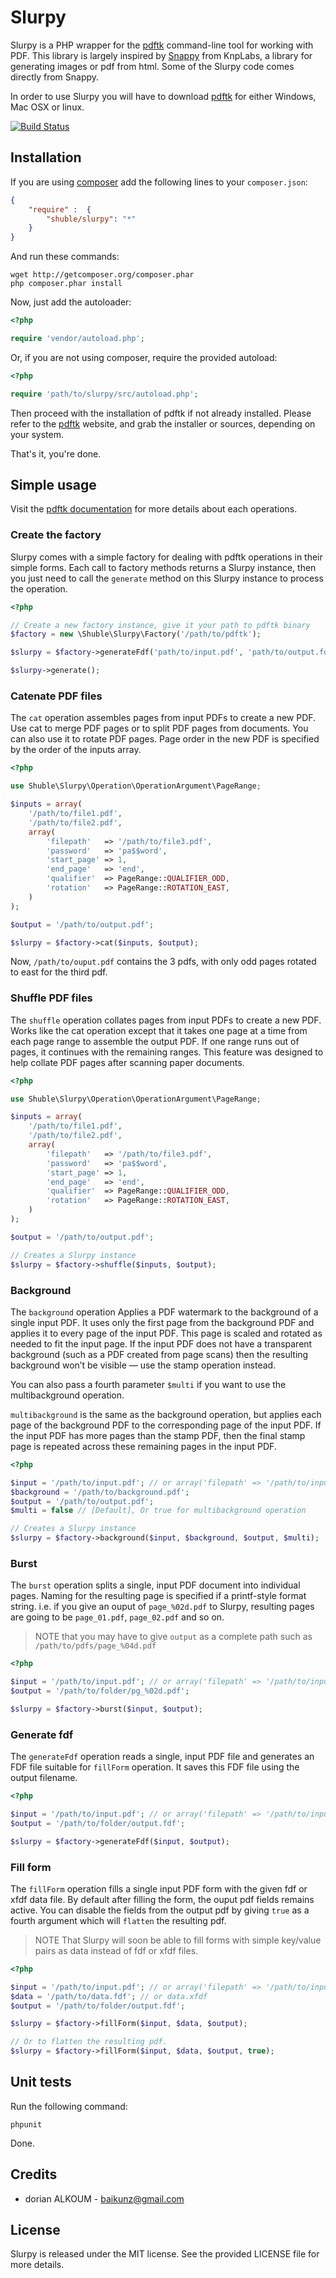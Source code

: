 # Slurpy

Slurpy is a PHP wrapper for the [pdftk](http://www.pdflabs.com/tools/pdftk-the-pdf-toolkit/) command-line tool
for working with PDF. This library is largely inspired by [Snappy](https://github.com/KnpLabs/snappy) from KnpLabs, 
a library for generating images or pdf from html. Some of the Slurpy code comes directly from Snappy.

In order to use Slurpy you will have to download [pdftk](http://www.pdflabs.com/tools/pdftk-the-pdf-toolkit/) for
either Windows, Mac OSX or linux.

[![Build Status](https://secure.travis-ci.org/baikunz/Slurpy.png?branch=master)](http://travis-ci.org/baikunz/Slurpy)

## Installation

If you are using [composer](http://getcomposer.org) add the following lines to your `composer.json`:

```json
{
    "require" :  {
        "shuble/slurpy": "*"
    }
}
```

And run these commands:

```
wget http://getcomposer.org/composer.phar
php composer.phar install
```

Now, just add the autoloader:

```php
<?php

require 'vendor/autoload.php';
```

Or, if you are not using composer, require the provided autoload:
```php
<?php

require 'path/to/slurpy/src/autoload.php';
```

Then proceed with the installation of pdftk if not already installed. Please refer to the 
[pdftk](http://www.pdflabs.com/tools/pdftk-the-pdf-toolkit/) website, and grab the installer
or sources, depending on your system.

That's it, you're done.

## Simple usage

Visit the [pdftk documentation](http://www.pdflabs.com/docs/pdftk-man-page/) for more details
about each operations.

### Create the factory

Slurpy comes with a simple factory for dealing with pdftk operations in their simple forms.
Each call to factory methods returns a Slurpy instance, then you just need to call the `generate`
method on this Slurpy instance to process the operation.

```php
<?php

// Create a new factory instance, give it your path to pdftk binary
$factory = new \Shuble\Slurpy\Factory('/path/to/pdftk');

$slurpy = $factory->generateFdf('path/to/input.pdf', 'path/to/output.fdf');

$slurpy->generate();
```

### Catenate PDF files

The `cat` operation assembles pages from input PDFs to create a new PDF. Use cat to merge PDF pages
or to split PDF pages from documents. You can also use it to rotate PDF pages. Page order in the
new PDF is specified by the order of the inputs array.

```php
<?php

use Shuble\Slurpy\Operation\OperationArgument\PageRange;

$inputs = array(
    '/path/to/file1.pdf',
    '/path/to/file2.pdf',
    array(
        'filepath'   => '/path/to/file3.pdf',
        'password'   => 'pa$$word',
        'start_page' => 1,
        'end_page'   => 'end',
        'qualifier'  => PageRange::QUALIFIER_ODD,
        'rotation'   => PageRange::ROTATION_EAST,
    )
);

$output = '/path/to/output.pdf';

$slurpy = $factory->cat($inputs, $output);
```

Now, `/path/to/ouput.pdf` contains the 3 pdfs, with only odd pages rotated to east for the third pdf. 

### Shuffle PDF files

The `shuffle` operation collates pages from input PDFs to create a new PDF. Works like the cat
operation except that it takes one page at a time from each page range to assemble the output PDF.
If one range runs out of pages, it continues with the remaining ranges. This feature was designed
to help collate PDF pages after scanning paper documents.

```php
<?php

use Shuble\Slurpy\Operation\OperationArgument\PageRange;

$inputs = array(
    '/path/to/file1.pdf',
    '/path/to/file2.pdf',
    array(
        'filepath'   => '/path/to/file3.pdf',
        'password'   => 'pa$$word',
        'start_page' => 1,
        'end_page'   => 'end',
        'qualifier'  => PageRange::QUALIFIER_ODD,
        'rotation'   => PageRange::ROTATION_EAST,
    )
);

$output = '/path/to/output.pdf';

// Creates a Slurpy instance
$slurpy = $factory->shuffle($inputs, $output);
```

### Background

The `background` operation Applies a PDF watermark to the background of a single input PDF.
It uses only the first page from the background PDF and applies it to every page of the input PDF.
This page is scaled and rotated as needed to fit the input page.
If the input PDF does not have a transparent background (such as a PDF created from page scans)
then the resulting background won’t be visible — use the stamp operation instead.

You can also pass a fourth parameter `$multi` if you want to use the multibackground operation.

`multibackground` is the same as the background operation, but applies each page of the
background PDF to the corresponding page of the input PDF. If the input PDF has more
pages than the stamp PDF, then the final stamp page is repeated across these remaining
pages in the input PDF.

```php
<?php

$input = '/path/to/input.pdf'; // or array('filepath' => '/path/to/input.pdf', 'password' => 'S3cr3t');
$background = '/path/to/background.pdf';
$output = '/path/to/output.pdf';
$multi = false // [Default], Or true for multibackground operation

// Creates a Slurpy instance
$slurpy = $factory->background($input, $background, $output, $multi);
```

### Burst

The `burst` operation splits a single, input PDF document into individual pages. Naming for the
resulting page is specified if a printf-style format string. i.e. if you give an ouput of
`page_%02d.pdf` to Slurpy, resulting pages are going to be `page_01.pdf`, `page_02.pdf` and so on.
> NOTE that you may have to give `output` as a complete path such as `/path/to/pdfs/page_%04d.pdf`

```php
<?php

$input = '/path/to/input.pdf'; // or array('filepath' => '/path/to/input.pdf', 'password' => 'S3cr3t');
$output = '/path/to/folder/pg_%02d.pdf';

$slurpy = $factory->burst($input, $output);
```

### Generate fdf

The `generateFdf` operation reads a single, input PDF file and generates an FDF file suitable for `fillForm`
operation. It saves this FDF file using the output filename.

```php
<?php

$input = '/path/to/input.pdf'; // or array('filepath' => '/path/to/input.pdf', 'password' => 'S3cr3t');
$output = '/path/to/folder/output.fdf';

$slurpy = $factory->generateFdf($input, $output);
```

### Fill form

The `fillForm` operation fills a single input PDF form with the given fdf or xfdf data file.
By default after filling the form, the ouput pdf fields remains active. You can disable the fields
from the output pdf by giving `true` as a fourth argument which will `flatten` the resulting
pdf.
> NOTE That Slurpy will soon be able to fill forms with simple key/value pairs as data instead of
fdf or xfdf files.

```php
<?php

$input = '/path/to/input.pdf'; // or array('filepath' => '/path/to/input.pdf', 'password' => 'S3cr3t');
$data = '/path/to/data.fdf'; // or data.xfdf
$output = '/path/to/folder/output.fdf';

$slurpy = $factory->fillForm($input, $data, $output);

// Or to flatten the resulting pdf.
$slurpy = $factory->fillForm($input, $data, $output, true);
```

## Unit tests

Run the following command:
```
phpunit
```
Done.

## Credits

- dorian ALKOUM - baikunz@gmail.com

## License

Slurpy is released under the MIT license. See the provided LICENSE file for more details.
